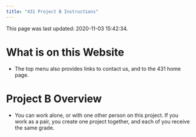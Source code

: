 ```yaml
---
title: "431 Project B Instructions"
---
```


This page was last updated: 2020-11-03 15:42:34.



# What is on this Website

- The top menu also provides links to contact us, and to the 431 home page.

# Project B Overview

- You can work alone, or with one other person on this project. If you work as a pair, you create one project together, and each of you receive the same grade.

